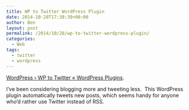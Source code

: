 ```yaml
---
title: WP to Twitter WordPress Plugin
date: 2014-10-28T17:38:39+00:00
author: Ben
layout: post
permalink: /2014/10/28/wp-to-twitter-wordpress-plugin/
categories:
  - Web
tags:
  - twitter
  - wordpress
---
```

[WordPress › WP to Twitter « WordPress Plugins](https://wordpress.org/plugins/wp-to-twitter/).

I&#8217;ve been considering blogging more and tweeting less.  This WordPress plugin automatically tweets new posts, which seems handy for anyone who&#8217;d rather use Twitter instead of RSS.